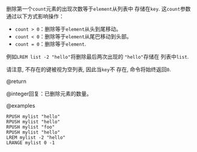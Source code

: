 删除第一个`count`元素的出现次数等于`element`从列表中
存储在`key`.
这`count`参数通过以下方式影响操作：

*   `count > 0`：删除等于`element`从头到尾移动。
*   `count < 0`：删除等于`element`从尾巴移动到头部。
*   `count = 0`：删除等于`element`.

例如`LREM list -2 "hello"`将删除最后两次出现的
`"hello"`存储在 列表中`list`.

请注意, 不存在的键被视为空列表, 因此当`key`不
存在, 命令将始终返回`0`.

@return

@integer回复：已删除元素的数量。

@examples

```cli
RPUSH mylist "hello"
RPUSH mylist "hello"
RPUSH mylist "foo"
RPUSH mylist "hello"
LREM mylist -2 "hello"
LRANGE mylist 0 -1
```
